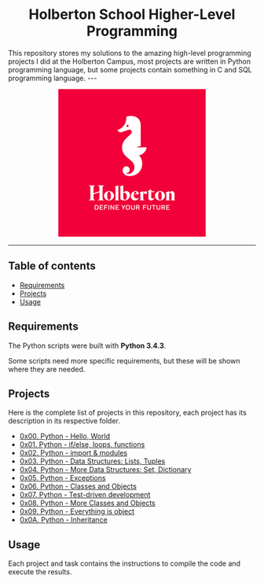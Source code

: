 <h1 align="center">Holberton School Higher-Level Programming</h1>
This repository stores my solutions to the amazing high-level programming projects I did at the Holberton Campus, most projects are written in Python programming language, but some projects contain something in C and SQL programming language.
---

<p align="center">
<a target="_blank" href="https://www.holbertonschool.com/campuses/montevideo"><img src="https://github.com/Ouyei/holbertonschool-higher_level_programming/blob/main/holberton.jpg"></a>
</p>

---

## Table of contents
- [Requirements](#requirements)
- [Projects](#projects)
- [Usage](#usage)

## Requirements

The Python scripts were built with **Python 3.4.3**.

Some scripts need more specific requirements, but these will be shown where they are needed.

## Projects
Here is the complete list of projects in this repository, each project has its description in its respective folder.

* [0x00. Python - Hello, World](https://github.com/Ouyei/holbertonschool-higher_level_programming/tree/main/0x00-python-hello_world)
* [0x01. Python - if/else, loops, functions](https://github.com/Ouyei/holbertonschool-higher_level_programming/tree/main/0x01-python-if_else_loops_functions)
* [0x02. Python - import & modules](https://github.com/Ouyei/holbertonschool-higher_level_programming/tree/main/0x02-python-import_modules)
* [0x03. Python - Data Structures: Lists, Tuples](https://github.com/Ouyei/holbertonschool-higher_level_programming/tree/main/0x03-python-data_structures)
* [0x04. Python - More Data Structures: Set, Dictionary](https://github.com/Ouyei/holbertonschool-higher_level_programming/tree/main/0x04-python-more_data_structures)
* [0x05. Python - Exceptions](https://github.com/Ouyei/holbertonschool-higher_level_programming/tree/main/0x05-python-exceptions)
* [0x06. Python - Classes and Objects](https://github.com/Ouyei/holbertonschool-higher_level_programming/tree/main/0x06-python-classes)
* [0x07. Python - Test-driven development](https://github.com/Ouyei/holbertonschool-higher_level_programming/tree/main/0x07-python-test_driven_development)
* [0x08. Python - More Classes and Objects](https://github.com/Ouyei/holbertonschool-higher_level_programming/tree/main/0x08-python-more_classes)
* [0x09. Python - Everything is object](https://github.com/Ouyei/holbertonschool-higher_level_programming/tree/main/0x09-python-everything_is_object)
* [0x0A. Python - Inheritance](https://github.com/Ouyei/holbertonschool-higher_level_programming/tree/main/0x0A-python-inheritance)

## Usage
Each project and task contains the instructions to compile the code and execute the results.
